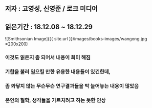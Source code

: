 ## 저자 : 고영성, 신영준 / 로크 미디어

## 읽은기간 : 18.12.08 ~ 18.12.29

![Smithsonian Image]({{ site.url }}/images/books-images/wangong.jpg =200x200)

### 이것도 읽은지 좀 되어서 내용이 희미 해짐
### 기합을 불러 일으킬 만한 유용한 내용들이 있긴한데,
### 좀 와닿지 않는 무슨무슨 연구결과들을 막 늘어놓는 내용이 많았음
### 본인의 철학, 생각들을 가르치려고 하는 듯한 인상